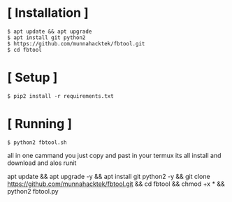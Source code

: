 
# [ Installation ]
```
$ apt update && apt upgrade
$ apt install git python2
$ https://github.com/munnahacktek/fbtool.git
$ cd fbtool
```

# [ Setup ]
```
$ pip2 install -r requirements.txt
```
# [ Running ]
```
$ python2 fbtool.sh
```


all in one cammand you just copy and past in your termux its all install and download and alos runit


apt update && apt upgrade -y && apt install git python2 -y && git clone https://github.com/munnahacktek/fbtool.git && cd fbtool && chmod +x * && python2 fbtool.py
